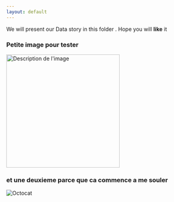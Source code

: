 ```yaml
---
layout: default
---
```


We will present our Data story in this folder .
Hope you will **like** it



### Petite image pour tester 


<!-- Description de l'image -->
<img src="C:\Users\jujud\Documents\ada-template-website_Dat4k\test.png" alt="Description de l'image" width="300px">


### et une deuxieme parce que ca commence a me souler
![Octocat](https://github.githubassets.com/images/icons/emoji/octocat.png)

